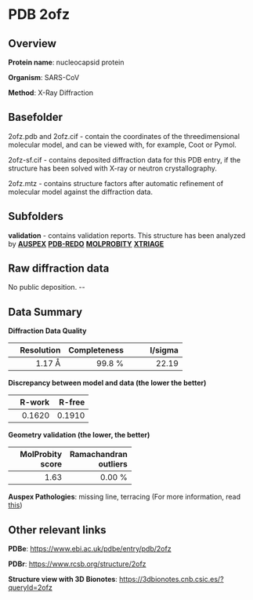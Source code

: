 # PDB 2ofz

## Overview

**Protein name**: nucleocapsid protein

**Organism**: SARS-CoV

**Method**: X-Ray Diffraction

## Basefolder

2ofz.pdb and 2ofz.cif - contain the coordinates of the threedimensional molecular model, and can be viewed with, for example, Coot or Pymol.

2ofz-sf.cif - contains deposited diffraction data for this PDB entry, if the structure has been solved with X-ray or neutron crystallography.

2ofz.mtz - contains structure factors after automatic refinement of molecular model against the diffraction data.

## Subfolders





**validation** - contains validation reports. This structure has been analyzed by [**AUSPEX**](https://github.com/thorn-lab/coronavirus_structural_task_force/tree/master/pdb/nucleocapsid_protein/SARS-CoV/2ofz/validation/auspex) [**PDB-REDO**](https://github.com/thorn-lab/coronavirus_structural_task_force/tree/master/pdb/nucleocapsid_protein/SARS-CoV/2ofz/validation/pdb-redo) [**MOLPROBITY**](https://github.com/thorn-lab/coronavirus_structural_task_force/tree/master/pdb/nucleocapsid_protein/SARS-CoV/2ofz/validation/molprobity) [**XTRIAGE**](https://github.com/thorn-lab/coronavirus_structural_task_force/blob/master/pdb/nucleocapsid_protein/SARS-CoV/2ofz/validation/Xtriage_output.log) 

## Raw diffraction data

No public deposition. --<br> 

## Data Summary
**Diffraction Data Quality**

|   | Resolution | Completeness| I/sigma |
|---|-------------:|----------------:|--------------:|
|   |1.17 Å|99.8  %|<img width=50/>22.19|

**Discrepancy between model and data (the lower the better)**

|   | **R-work**| **R-free**   
|---|-------------:|----------------:|           
||  0.1620|  0.1910|

**Geometry validation (the lower, the better)**

|   |**MolProbity<br>score**| **Ramachandran<br>outliers** 
|---|-------------:|----------------:|
||  1.63|  0.00 %|

**Auspex Pathologies**: missing line, terracing (For more information, read [this](https://github.com/thorn-lab/coronavirus_structural_task_force/blob/master/pdb/nucleocapsid_protein/SARS-CoV/2ofz/validation/auspex/2ofz_auspex_comments.txt))

 



## Other relevant links 
**PDBe**:  https://www.ebi.ac.uk/pdbe/entry/pdb/2ofz
 
**PDBr**: https://www.rcsb.org/structure/2ofz 

**Structure view with 3D Bionotes**: https://3dbionotes.cnb.csic.es/?queryId=2ofz

